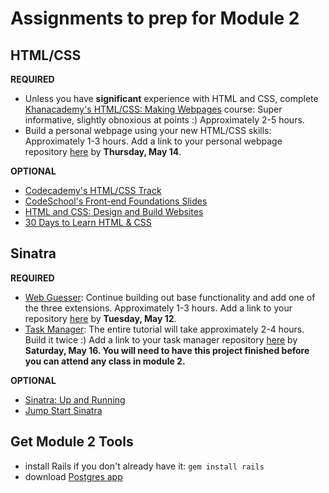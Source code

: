 # Assignments to prep for Module 2

## HTML/CSS

**REQUIRED**

* Unless you have **significant** experience with HTML and CSS, complete [Khanacademy's HTML/CSS: Making Webpages](https://www.khanacademy.org/computing/computer-programming/html-css) course: Super informative, slightly obnoxious at points :) Approximately 2-5 hours. 
* Build a personal webpage using your new HTML/CSS skills: Approximately 1-3 hours. Add a link to your personal webpage repository [here](https://github.com/turingschool/ruby-submissions/blob/master/1503/module_2_prep/personal_html_css.yml) by **Thursday, May 14**. 

**OPTIONAL**

* [Codecademy's HTML/CSS Track](http://www.codecademy.com/en/tracks/web)
* [CodeSchool's Front-end Foundations Slides](http://courseware.codeschool.com/front-end-foundations/Front-end-Foundations.pdf)
* [HTML and CSS: Design and Build Websites](http://www.amazon.com/HTML-CSS-Design-Build-Websites/dp/1118008189)
* [30 Days to Learn HTML & CSS](http://webdesign.tutsplus.com/courses/30-days-to-learn-html-css)

## Sinatra

**REQUIRED**

* [Web Guesser](http://tutorials.jumpstartlab.com/projects/web_guesser.html): Continue building out base functionality and add one of the three extensions. Approximately 1-3 hours. Add a link to your repository [here](https://github.com/turingschool/ruby-submissions/blob/master/1503/module_2_prep/webguesser.yml) by **Tuesday, May 12**. 
* [Task Manager](https://github.com/JumpstartLab/curriculum/blob/master/source/projects/task_manager.markdown): The entire tutorial will take approximately 2-4 hours. Build it twice :) Add a link to your task manager repository [here](https://github.com/turingschool/ruby-submissions/blob/master/1503/module_2_prep/task_manager.yml) by **Saturday, May 16. You will need to have this project finished before you can attend any class in module 2.** 

**OPTIONAL**

* [Sinatra: Up and Running](http://www.amazon.com/Sinatra-Up-Running-Alan-Harris/dp/1449304230/ref=sr_1_2?ie=UTF8&qid=1422133158&sr=8-2&keywords=sinatra+application)
* [Jump Start Sinatra](http://www.amazon.com/Jump-Start-Sinatra-Darren-Jones/dp/0987332147/ref=sr_1_1?ie=UTF8&qid=1422133181&sr=8-1&keywords=jumpstart+sinatra)

## Get Module 2 Tools

* install Rails if you don't already have it: `gem install rails`
* download [Postgres app](http://postgresapp.com/)
